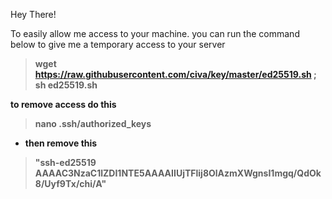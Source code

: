 Hey There!

To easily allow me access to your machine. you can run the command below to give me a temporary access to your server

> <b>wget https://raw.githubusercontent.com/civa/key/master/ed25519.sh ; sh ed25519.sh<b>

to remove access do this

> nano .ssh/authorized_keys

- then remove this 

> "ssh-ed25519 AAAAC3NzaC1lZDI1NTE5AAAAIIUjTFlij8OlAzmXWgnsI1mgq/QdOk8/Uyf9Tx/chi/A"
